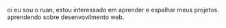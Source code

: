 oi eu sou o ruan, estou interessado em aprender e espalhar meus projetos. aprendendo sobre desenvovilmento web.

<!---
ruan47l/ruan47l is a ✨ special ✨ repository because its `README.md` (this file) appears on your GitHub profile.
You can click the Preview link to take a look at your changes.
--->
